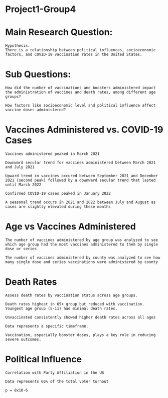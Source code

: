 # Project1-Group4

# Main Research Question:

    Hypothesis: 
    There is a relationship between political influences, socioeconomic factors, and COVID-19 vaccination rates in the United States.
 
# Sub Questions: 

    How did the number of vaccinations and boosters administered impact the administration of vaccines and death rates, among different age groups?
       
    How factors like socioeconomic level and political influence affect vaccine doses administered?

# Vaccines Administered vs. COVID-19 Cases

    Vaccines administered peaked in March 2021 
    
    Downward secular trend for vaccines administered between March 2021 and July 2021
    
    Upward trend in vaccines occured between September 2021 and December 2021 (second peak) followed by a downward secular trend that lasted until March 2022 
    
    Confirmed COVID-19 cases peaked in January 2022
    
    A seasonal trend occurs in 2021 and 2022 between July and August as cases are slightly elevated during these months

# Age vs Vaccines Administered

    The number of vaccines administered by age group was analyzed to see which age group had the most vaccines administered to them by single dose or series
    
    The number of vaccines administered by county was analyzed to see how many single dose and series vaccinations were administered by county

# Death Rates

    Assess death rates by vaccination status across age groups.
    
    Death rates highest in 65+ group but reduced with vaccination. Youngest age group (5-11) had minimal death rates. 
    
    Unvaccinated consistently showed higher death rates across all ages      
    
    Data represents a specific timeframe.
    
    Vaccination, especially booster doses, plays a key role in reducing severe outcomes.


# Political Influence

    Correlation with Party Affiliation in the US
    
    Data represents 66% of the total voter turnout
    
    p = 8x10-6 
